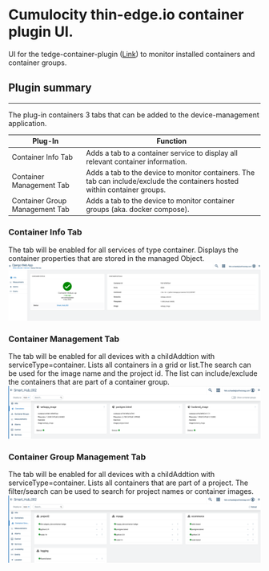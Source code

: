 # Cumulocity thin-edge.io container plugin UI.

UI for the tedge-container-plugin ([Link](https://github.com/thin-edge/tedge-container-plugin)) to monitor installed containers and container groups.

## Plugin summary

---

The plug-in containers 3 tabs that can be added to the device-management application.

| Plug-In                        |Function                                                                                                                   |
| ------------------------------ | -------------------------------------------------------------------------------------------------------------------------- |
| Container Info Tab             | Adds a tab to a container service to display all relevant container information.                                           |
| Container Management Tab       | Adds a tab to the device to monitor containers. The tab can include/exclude the containers hosted within container groups. |
| Container Group Management Tab | Adds a tab to the device to monitor container groups (aka. docker compose).                                                |

### Container Info Tab

The tab will be enabled for all services of type container. Displays the container properties that are stored in the managed Object.
![Container Info Screenshot](./doc/container-info.png)

### Container Management Tab

The tab will be enabled for all devices with a childAddtion with serviceType=container. Lists all containers in a grid or list.The search can be used for the image name and the project id. The list can include/exclude the containers that are part of a container group.
![Container Container Management Screenshot](./doc/container-management.png)

### Container Group Management Tab

The tab will be enabled for all devices with a childAddtion with serviceType=container. Lists all containers that are part of a project. The filter/search can be used to search for project names or container images.
![Container Container Management Screenshot](./doc/container-group-management.png)
